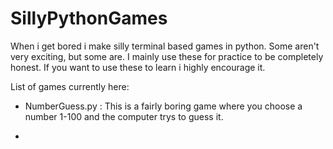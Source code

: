 # SillyPythonGames
When i get bored i make silly terminal based games in python. Some aren't very exciting, but some are. I mainly use these for practice to be completely honest. If you want to use these to learn i highly encourage it.


List of games currently here:

- NumberGuess.py : This is a fairly boring game where you choose a number 1-100 and the computer trys to guess it.

-

